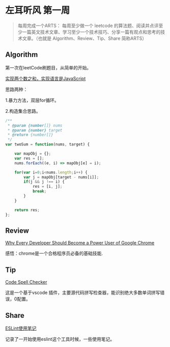 # 左耳听风 第一周

> 每周完成一个ARTS： 每周至少做一个 leetcode 的算法题、阅读并点评至少一篇英文技术文章、学习至少一个技术技巧、分享一篇有观点和思考的技术文章。（也就是 Algorithm、Review、Tip、Share 简称ARTS）

## Algorithm

 第一次在leetCode刷题目，从简单的开始。

[实现两个数之和，实现语言是JavaScript](https://leetcode-cn.com/problems/two-sum)

思路两种：

1.暴力方法，双层for循环。

2.构造集合思路。

```javascript
/**
 * @param {number[]} nums
 * @param {number} target
 * @return {number[]}
 */
var twoSum = function(nums, target) {  

    var mapObj = {};
    var res = [];
    nums.forEach((e, i) => mapObj[e] = i);

    for(var i=0;i<nums.length;i++) {
        var j = mapObj[target - nums[i]];
        if(j && j !== i) {
            res = [i, j];
            break;
        }
    }

    return res;
};
```

## Review

[Why Every Developer Should Become a Power User of Google Chrome](http://blog.thefirehoseproject.com/posts/every-developer-become-power-user-google-chrome/)

感悟：chrome是一个合格程序员必备的基础技能.

## Tip

[Code Spell Checker](https://github.com/Jason-Rev/vscode-spell-checker)

这是一个基于vscode 插件，主要源代码拼写检查器，能识别绝大多数单词拼写错误，0配置。

## Share

[ESLint使用笔记](http://objectivezt.com/#/post/Project/eslint)

记录了一开始使用eslint这个工具时候，一些使用笔记。
